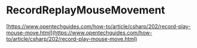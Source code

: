 # RecordReplayMouseMovement

[https://www.opentechguides.com/how-to/article/csharp/202/record-play-mouse-move.html](https://www.opentechguides.com/how-to/article/csharp/202/record-play-mouse-move.html)
